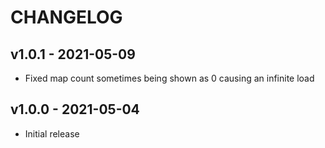 # CHANGELOG

## v1.0.1 - 2021-05-09

- Fixed map count sometimes being shown as 0 causing an infinite load

## v1.0.0 - 2021-05-04

- Initial release
